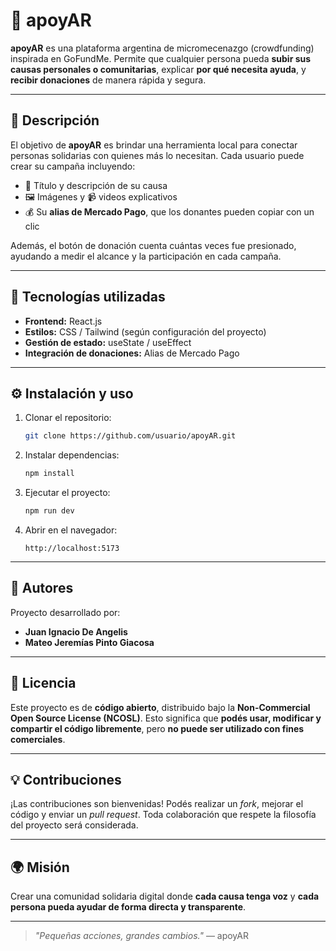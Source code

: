 # 🫶 apoyAR

**apoyAR** es una plataforma argentina de micromecenazgo (crowdfunding) inspirada en GoFundMe.
Permite que cualquier persona pueda **subir sus causas personales o comunitarias**, explicar **por qué necesita ayuda**, y **recibir donaciones** de manera rápida y segura.

---

## 🚀 Descripción

El objetivo de **apoyAR** es brindar una herramienta local para conectar personas solidarias con quienes más lo necesitan.
Cada usuario puede crear su campaña incluyendo:

* 📝 Título y descripción de su causa
* 🖼️ Imágenes y 📹 videos explicativos
* 💰 Su **alias de Mercado Pago**, que los donantes pueden copiar con un clic

Además, el botón de donación cuenta cuántas veces fue presionado, ayudando a medir el alcance y la participación en cada campaña.

---

## 🧩 Tecnologías utilizadas

* **Frontend:** React.js
* **Estilos:** CSS / Tailwind (según configuración del proyecto)
* **Gestión de estado:** useState / useEffect
* **Integración de donaciones:** Alias de Mercado Pago

---

## ⚙️ Instalación y uso

1. Clonar el repositorio:

   ```bash
   git clone https://github.com/usuario/apoyAR.git
   ```
2. Instalar dependencias:

   ```bash
   npm install
   ```
3. Ejecutar el proyecto:

   ```bash
   npm run dev
   ```
4. Abrir en el navegador:

   ```
   http://localhost:5173
   ```

---

## 🤝 Autores

Proyecto desarrollado por:

* **Juan Ignacio De Angelis**
* **Mateo Jeremías Pinto Giacosa**

---

## 📜 Licencia

Este proyecto es de **código abierto**, distribuido bajo la **Non-Commercial Open Source License (NCOSL)**.
Esto significa que **podés usar, modificar y compartir el código libremente**, pero **no puede ser utilizado con fines comerciales**.

---

## 💡 Contribuciones

¡Las contribuciones son bienvenidas!
Podés realizar un *fork*, mejorar el código y enviar un *pull request*.
Toda colaboración que respete la filosofía del proyecto será considerada.

---

## 🌍 Misión

Crear una comunidad solidaria digital donde **cada causa tenga voz** y **cada persona pueda ayudar de forma directa y transparente**.

---

> *"Pequeñas acciones, grandes cambios."* — apoyAR
